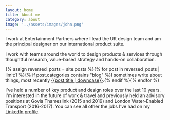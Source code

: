 ```yaml
---
layout: home
title: About me
category: about
image: '../assets/images/john.png'
--- 
```


I work at Entertainment Partners where I lead the UK design team and am the principal designer on our international product suite.

I work with teams around the world to design products & services through thoughtful research, value-based strategy and hands-on collaboration.

{% assign reversed_posts = site.posts %}{% for post in reversed_posts | limit:1 %}{% if post.categories contains "blog" %}I sometimes write about things, most recently <a href="{{ post.url }}">{{post.title | downcase}}</a>.{% endif %}{% endfor %}


I've held a number of key product and design roles over the last 10 years. I'm interested in the future of work & travel and previously held an advisory positions at Govia Thameslink (2015 and 2019) and London Water-Enabled Transport (2016-2017). You can see all other the jobs I’ve had on my [LinkedIn profile][5].


[1]: http://www.ep.com
[2]: https://wegotpop.com 
[3]: https://www.wegotpop.com/pages/uk/production/
[5]: https://www.linkedin.com/in/johnmahaynes/
[6]: https://www.printersplayhouse.co.uk
[7]: https://www.moarguitars.com
[8]: https://www.thegreatfire.co.uk